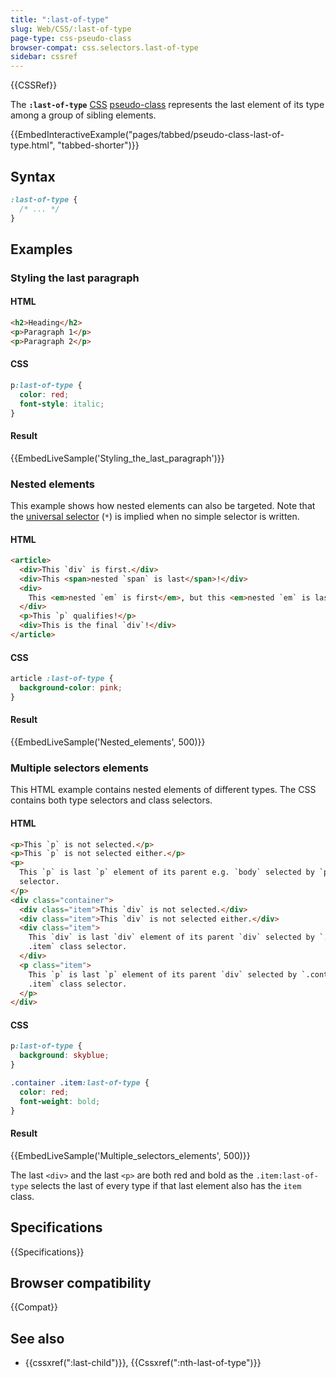 ```yaml
---
title: ":last-of-type"
slug: Web/CSS/:last-of-type
page-type: css-pseudo-class
browser-compat: css.selectors.last-of-type
sidebar: cssref
---
```


{{CSSRef}}

The **`:last-of-type`** [CSS](/en-US/docs/Web/CSS) [pseudo-class](/en-US/docs/Web/CSS/Pseudo-classes) represents the last element of its type among a group of sibling elements.

{{EmbedInteractiveExample("pages/tabbed/pseudo-class-last-of-type.html", "tabbed-shorter")}}

## Syntax

```css
:last-of-type {
  /* ... */
}
```

## Examples

### Styling the last paragraph

#### HTML

```html
<h2>Heading</h2>
<p>Paragraph 1</p>
<p>Paragraph 2</p>
```

#### CSS

```css
p:last-of-type {
  color: red;
  font-style: italic;
}
```

#### Result

{{EmbedLiveSample('Styling_the_last_paragraph')}}

### Nested elements

This example shows how nested elements can also be targeted. Note that the [universal selector](/en-US/docs/Web/CSS/Universal_selectors) (`*`) is implied when no simple selector is written.

#### HTML

```html
<article>
  <div>This `div` is first.</div>
  <div>This <span>nested `span` is last</span>!</div>
  <div>
    This <em>nested `em` is first</em>, but this <em>nested `em` is last</em>!
  </div>
  <p>This `p` qualifies!</p>
  <div>This is the final `div`!</div>
</article>
```

#### CSS

```css
article :last-of-type {
  background-color: pink;
}
```

#### Result

{{EmbedLiveSample('Nested_elements', 500)}}

### Multiple selectors elements

This HTML example contains nested elements of different types. The CSS contains both type selectors and class selectors.

#### HTML

```html
<p>This `p` is not selected.</p>
<p>This `p` is not selected either.</p>
<p>
  This `p` is last `p` element of its parent e.g. `body` selected by `p` type
  selector.
</p>
<div class="container">
  <div class="item">This `div` is not selected.</div>
  <div class="item">This `div` is not selected either.</div>
  <div class="item">
    This `div` is last `div` element of its parent `div` selected by `.container
    .item` class selector.
  </div>
  <p class="item">
    This `p` is last `p` element of its parent `div` selected by `.container
    .item` class selector.
  </p>
</div>
```

#### CSS

```css
p:last-of-type {
  background: skyblue;
}

.container .item:last-of-type {
  color: red;
  font-weight: bold;
}
```

#### Result

{{EmbedLiveSample('Multiple_selectors_elements', 500)}}

The last `<div>` and the last `<p>` are both red and bold as the `.item:last-of-type` selects the last of every type if that last element also has the `item` class.

## Specifications

{{Specifications}}

## Browser compatibility

{{Compat}}

## See also

- {{cssxref(":last-child")}}, {{Cssxref(":nth-last-of-type")}}
